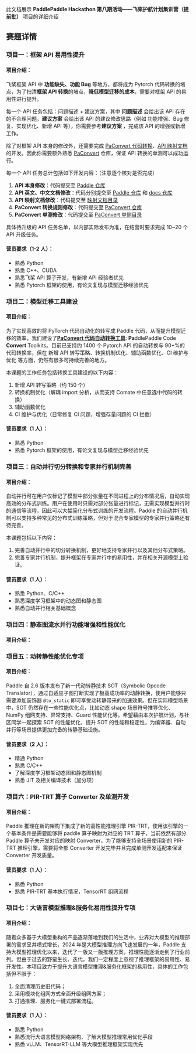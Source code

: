 此文档展示 **PaddlePaddle Hackathon 第八期活动——飞桨护航计划集训营（提前批）** 项目的详细介绍

## 赛题详情

### 项目一：框架 API 易用性提升

#### 项目介绍：

飞桨框架 API 中 **功能缺失、功能 Bug** 等地方，都将成为 Pytorch 代码转换的堵点，为了扫清**框架 API 转换**的堵点，**降低模型迁移的成本**，需要对框架 API 的易用性进行提升。

每一个 API 任务包括：问题描述 + 建议方案，其中 **问题描述** 会给出该 API 存在的不合理问题，**建议方案** 会给出该 API 的建议修改思路（例如 功能增强、Bug 修复、实现优化、新增 API 等），你需要参考**建议方案** ，完成该 API 的增强或新增工作。

除了对框架 API 本身的修改外，还需要完成 [PaConvert 代码转换](https://github.com/PaddlePaddle/PaConvert)、[API 映射文档](https://github.com/PaddlePaddle/docs/blob/develop/docs/guides/model_convert/convert_from_pytorch/pytorch_api_mapping_format_cn.md) 的开发。因此你需要额外熟悉 [PaConvert](https://github.com/PaddlePaddle/PaConvert) 仓库，保证 API 转换的单测可以成功运行。

每一个 API 任务总计包括如下开发内容：（注意逐个核对是否完成）

1. **API 本身修改**：代码提交至 [Paddle 仓库](https://github.com/PaddlePaddle/Paddle)
2. **API 英文、中文文档修改**：代码分别提交至 [Paddle 仓库](https://github.com/PaddlePaddle/Paddle) 和 [docs 仓库](https://github.com/PaddlePaddle/docs)
3. **API 映射文档修改**：代码提交至 [映射文档目录](https://github.com/PaddlePaddle/docs/tree/develop/docs/guides/model_convert/convert_from_pytorch/api_difference/)
4. **PaConvert 转换规则修改**：代码提交至 [PaConvert 仓库](https://github.com/PaddlePaddle/PaConvert)
5. **PaConvert 单测修改**：代码提交至 [PaConvert 单侧目录](https://github.com/PaddlePaddle/PaConvert/tree/master/tests)

具体待升级的 API 任务名单，以内部实际发布为准，在结营时要求完成 10~20 个 API 升级任务。

#### 营员要求（1-2 人）：

- 熟悉 Python
- 熟悉 C++、CUDA
- 熟悉飞桨 API 算子开发，有新增 API 经验者优先
- 熟悉 Pytorch 框架的使用，有论文复现与模型迁移经验优先

### 项目二：模型迁移工具建设

#### 项目介绍：

为了实现高效的将 PyTorch 代码自动化的转写成 Paddle 代码，从而提升模型迁移的效率，我们建设了[**PaConvert 代码自动转换工具**](https://github.com/PaddlePaddle/PaConvert): **Pa**ddlePaddle Code **Convert** Toolkits。目前已支持约 1400 个 Pytorch API 的自动转换与 90+%的代码转换率，但在 新增 API 转写策略、转换机制优化、辅助函数优化、CI 维护与优化 等方面，仍然有很多可持续完善的地方。

本课题的工作任务包括转换工具建设的以下内容：

1. 新增 API 转写策略（约 150 个）
2. 转换机制优化（解耦 import 分析，从而支持 Comate 中任意选中代码的转换）
3. 辅助函数优化
4. CI 维护与优化（日常修复 CI 问题，增强存量问题的 CI 拦截）

#### 营员要求（1 人）：

- 熟悉 Python
- 熟悉 Pytorch 框架的使用，有论文复现与模型迁移经验优先

### 项目三：自动并行切分转换和专家并行机制完善

#### 项目介绍：

自动并行可在用户仅标记了模型中部分张量在不同进程上的分布情况后，自动实现高效的分布式训练。用户在使用时只需对部分张量进行标记，无需实现模型并行时的通信等流程，因此可以大幅简化分布式训练的开发流程。Paddle 的自动并行机制可以支持多种常见的分布式训练策略，但对于混合专家模型的专家并行策略还有待完善。

本课题包括以下内容：

1. 完善自动并行中的切分转换机制，更好地支持专家并行以及其他分布式策略。
2. 完善专家并行机制，提升框架在专家并行中的易用性，并在相关开源模型上验证。

#### 营员要求（1 人）：

- 熟悉 Python、C/C++
- 熟悉深度学习框架中的动态图和静态图
- 熟悉自动并行相关基础概念

### 项目四：静态图流水并行功能增强和性能优化

#### 项目介绍：

### 项目五：动转静性能优化专项

#### 项目介绍：

Paddle 自 2.6 版本发布了新一代动转静技术 SOT（Symbolic Opcode Translator），通过自适应子图打断实现了极高成功率的动静转换，使用户能够只需要添加装饰器 `@to_static` 即可享受动转静带来的加速效果。但在实际模型场景中，SOT 仍然存在一些性能优化点，比如动态 shape 场景符号推导优化、NumPy 组网支持、异常支持、Guard 性能优化等。希望藉由本次护航计划，与社区同学一起探索 SOT 的性能优化，提升 SOT 的性能和稳定性，为编译器、自动并行等场景提供更加完备的转静基础设施。

#### 营员要求（2 人）：

- 精通 Python
- 熟悉 C/C++
- 了解深度学习框架动态图和静态图机制
- 熟悉 JIT 及相关编译技术（加分项）

### 项目六：PIR-TRT 算子 Converter 及单测开发

#### 项目介绍：

Paddle 推理在新的架构下集成了新的高性能推理引擎 PIR-TRT，使用该引擎的一个基本条件是需要能够将 paddle 算子映射为对应的 TRT 算子，当前依然有部分 Paddle 算子未开发对应的映射 Converter，为了能够支持全场景使用新的 PIR-TRT 推理引擎，需要将全部 Converter 开发完毕并且完成单测开发适配来保证 Converter 开发质量。

#### 营员要求（1 人）：

- 熟悉 Python
- 熟悉 PIR-TRT 基本执行情况，TensorRT 组网流程

### 项目七：大语言模型推理&服务化易用性提升专项

#### 项目介绍：

随着众多基于大模型重构的产品逐渐落地到我们的生活中，业界对大模型的推理部署的需求呈井喷式增长，2024 年是大模型推理方向飞速发展的一年，Paddle 支持大模型推理优化以来，迭代了一版又一版推理方案，推理性能逐渐走到了行业前列。但由于过去的野蛮生长、迭代，我们一定程度上忽视了推理框架的易用性、易开发性。本项目致力于提升大语言模型推理&服务化框架的易用性，具体的工作包括但不限于：

1. 全面清理历史旧代码；
2. 采用模块化组网方式全面升级组网方案；
3. 打通推理、服务化一键式部署流程。

#### 营员要求（1 人）：

- 熟悉 Python
- 熟悉流行大语言模型网络架构、了解大模型推理常用优化手段
- 熟悉 vLLM、TensorRT-LLM 等大模型推理框架实现优先
